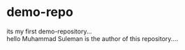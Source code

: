 # demo-repo
its my first demo-repository...
<br>
hello Muhammad Suleman is the author of this repository....
